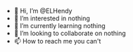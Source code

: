- 👋 Hi, I’m @ELHendy
- 👀 I’m interested in nothing
- 🌱 I’m currently learning nothing
- 💞️ I’m looking to collaborate on nothing
- 📫 How to reach me you can't

